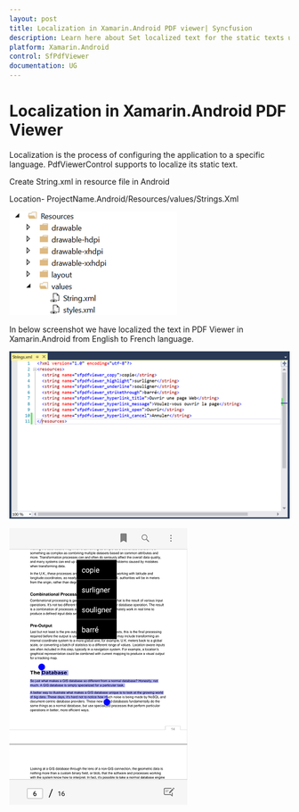 ```yaml
---
layout: post
title: Localization in Xamarin.Android PDF viewer| Syncfusion
description: Learn here about Set localized text for the static texts used in Syncfusion Xamarin.Android PDF Viewer Control, its elements, and more.
platform: Xamarin.Android
control: SfPdfViewer
documentation: UG
---
```


# Localization in Xamarin.Android PDF Viewer

Localization is the process of configuring the application to a specific language. PdfViewerControl supports to localize its static text.

Create String.xml in resource file in Android

Location- ProjectName.Android/Resources/values/Strings.Xml

![SfPdfViewer](pdfviewer_images/androidstrings.png)

In below screenshot we have localized the text in PDF Viewer in Xamarin.Android from English to French language.

![PDF Viewer with localized text](pdfviewer_images/pdfviewerlocalization.png)

![PDF Viewer in Xamarin.Android](pdfviewer_images/pdfviewerlocalizationoutput.png)